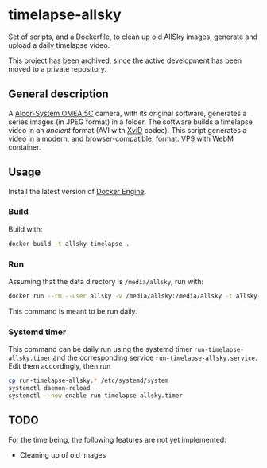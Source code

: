 # timelapse-allsky
Set of scripts, and a Dockerfile, to clean up old AllSky images, generate and upload a daily timelapse video.

This project has been archived, since the active development has been moved to a private repository.

## General description
A [Alcor-System OMEA 5C](https://www.alcor-system.com/new/AllSky/Omea_camera.html) camera, with its original software, generates
a series images (in JPEG format) in a folder. The software builds a timelapse video in an *ancient* format (AVI with [XviD](https://www.xvid.com/) codec).
This script generates a video in a modern, and browser-compatible, format: [VP9](https://developers.google.com/media/vp9) with WebM container.

## Usage
Install the latest version of [Docker Engine](https://docs.docker.com/engine/install/).

### Build
Build with: 
```bash
docker build -t allsky-timelapse .
```

### Run
Assuming that the data directory is `/media/allsky`, run with:
```bash
docker run --rm --user allsky -v /media/allsky:/media/allsky -t allsky-timelapse 
```
This command is meant to be run daily.

### Systemd timer
This command can be daily run using the systemd timer `run-timelapse-allsky.timer` and the
corresponding service `run-timelapse-allsky.service`. Edit them accordingly, then run
```bash
cp run-timelapse-allsky.* /etc/systemd/system
systemctl daemon-reload
systemctl --now enable run-timelapse-allsky.timer
```

## TODO
For the time being, the following features are not yet implemented:
- Cleaning up of old images